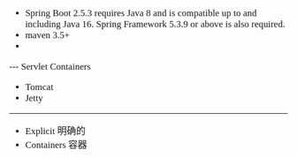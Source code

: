 <span  style="font-family: Simsun,serif; font-size: 17px; ">

- Spring Boot 2.5.3 requires Java 8 and is compatible up to and including Java 16. Spring Framework 5.3.9 or above is also required.
- maven 3.5+
- 

--- Servlet Containers

- Tomcat 
- Jetty 




---

- Explicit 明确的
- Containers  容器

</span>